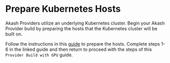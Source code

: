 # Prepare Kubernetes Hosts

Akash Providers utilize an underlying Kubernetes cluster.  Begin your Akash Provider build by preparing the hosts that the Kubernetes cluster will be built on.

Follow the instructions in this [guide](../kubernetes-cluster-for-akash-providers/) to prepare the hosts.  Complete steps 1-6 in the linked guide and then return to proceed with the steps of this `Provider Build with GPU` guide.
